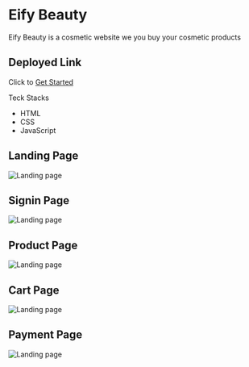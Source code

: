 # Eify Beauty
Eify Beauty is a cosmetic website we you buy your cosmetic products

## Deployed Link
Click to [Get Started](https://thunderous-mousse-e34bf3.netlify.app/)

Teck Stacks 
- HTML
- CSS
- JavaScript

## Landing Page

![Landing page](https://i.postimg.cc/t4PdpGQz/landing.png)

## Signin Page

![Landing page](https://i.postimg.cc/85nfLZg5/signin.png)

## Product Page

![Landing page](https://i.postimg.cc/XqCc2rW9/product.png)

## Cart Page

![Landing page](https://i.postimg.cc/m2k8xngd/cart.png)

## Payment Page

![Landing page](https://i.postimg.cc/QN1TyG5g/payment.png)
